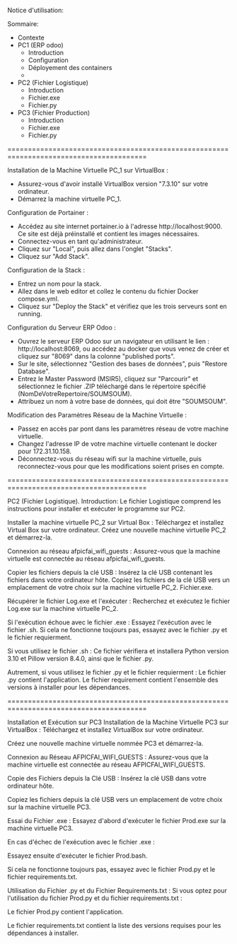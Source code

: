 Notice d'utilisation:

Sommaire:
- Contexte
- PC1 (ERP odoo)
    - Introduction
    - Configuration
    - Déployement des containers
    - 
- PC2 (Fichier Logistique)
    - Introduction
    - Fichier.exe
    - Fichier.py
- PC3 (Fichier Production)
    - Introduction
    - Fichier.exe
    - Fichier.py
 
========================================================================================

Installation de la Machine Virtuelle PC_1 sur VirtualBox :
- Assurez-vous d'avoir installé VirtualBox version "7.3.10" sur votre ordinateur.
- Démarrez la machine virtuelle PC_1.

Configuration de Portainer :
- Accédez au site internet portainer.io à l'adresse http://localhost:9000. Ce site est déjà préinstallé et contient les images nécessaires.
- Connectez-vous en tant qu'administrateur.
- Cliquez sur "Local", puis allez dans l'onglet "Stacks".
- Cliquez sur "Add Stack".

Configuration de la Stack :
- Entrez un nom pour la stack.
- Allez dans le web editor et collez le contenu du fichier Docker compose.yml.
- Cliquez sur "Deploy the Stack" et vérifiez que les trois serveurs sont en running.

Configuration du Serveur ERP Odoo :
- Ouvrez le serveur ERP Odoo sur un navigateur en utilisant le lien : http://localhost:8069, ou accédez au docker que vous venez de créer et cliquez sur "8069" dans la colonne "published ports".
- Sur le site, sélectionnez "Gestion des bases de données", puis "Restore Database".
- Entrez le Master Password (MSIR5), cliquez sur "Parcourir" et sélectionnez le fichier .ZIP téléchargé dans le répertoire spécifié (NomDeVotreRepertoire/SOUMSOUM).
- Attribuez un nom à votre base de données, qui doit être "SOUMSOUM".

Modification des Paramètres Réseau de la Machine Virtuelle :
- Passez en accès par pont dans les paramètres réseau de votre machine virtuelle.
- Changez l'adresse IP de votre machine virtuelle contenant le docker pour 172.31.10.158.
- Déconnectez-vous du réseau wifi sur la machine virtuelle, puis reconnectez-vous pour que les modifications soient prises en compte.

========================================================================================
      
PC2 (Fichier Logistique).
Introduction:
Le fichier Logistique comprend les instructions pour installer et exécuter le programme sur PC2.

Installer la machine virtuelle PC_2 sur Virtual Box :
Téléchargez et installez Virtual Box sur votre ordinateur.
Créez une nouvelle machine virtuelle PC_2 et démarrez-la.

Connexion au réseau afpicfai_wifi_guests :
Assurez-vous que la machine virtuelle est connectée au réseau afpicfai_wifi_guests.

Copier les fichiers depuis la clé USB :
Insérez la clé USB contenant les fichiers dans votre ordinateur hôte.
Copiez les fichiers de la clé USB vers un emplacement de votre choix sur la machine virtuelle PC_2.
Fichier.exe.

Récupérer le fichier Log.exe et l'exécuter :
Recherchez et exécutez le fichier Log.exe sur la machine virtuelle PC_2.

Si l'exécution échoue avec le fichier .exe :
Essayez l'exécution avec le fichier .sh.
Si cela ne fonctionne toujours pas, essayez avec le fichier .py et le fichier requierment.

Si vous utilisez le fichier .sh :
Ce fichier vérifiera et installera Python version 3.10 et Pillow version 8.4.0, ainsi que le fichier .py.

Autrement, si vous utilisez le fichier .py et le fichier requierment :
Le fichier .py contient l'application.
Le fichier requirement contient l'ensemble des versions à installer pour les dépendances.

========================================================================================
   
Installation et Exécution sur PC3
Installation de la Machine Virtuelle PC3 sur VirtualBox :
Téléchargez et installez VirtualBox sur votre ordinateur.

Créez une nouvelle machine virtuelle nommée PC3 et démarrez-la.

Connexion au Réseau AFPICFAI_WIFI_GUESTS :
Assurez-vous que la machine virtuelle est connectée au réseau AFPICFAI_WIFI_GUESTS.

Copie des Fichiers depuis la Clé USB :
Insérez la clé USB dans votre ordinateur hôte.

Copiez les fichiers depuis la clé USB vers un emplacement de votre choix sur la machine virtuelle PC3.

Essai du Fichier .exe :
Essayez d'abord d'exécuter le fichier Prod.exe sur la machine virtuelle PC3.

En cas d'échec de l'exécution avec le fichier .exe :

Essayez ensuite d'exécuter le fichier Prod.bash.

Si cela ne fonctionne toujours pas, essayez avec le fichier Prod.py et le fichier requirements.txt.

Utilisation du Fichier .py et du Fichier Requirements.txt :
Si vous optez pour l'utilisation du fichier Prod.py et du fichier requirements.txt :

Le fichier Prod.py contient l'application.

Le fichier requirements.txt contient la liste des versions requises pour les dépendances à installer.
